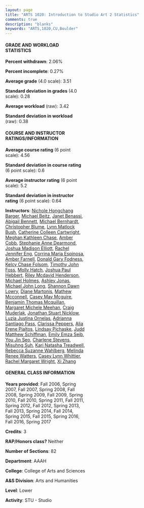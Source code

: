 ```yaml
---
layout: page
title: "ARTS 1020: Introduction to Studio Art 2 Statistics"
comments: true
description: "blanks"
keywords: "ARTS,1020,CU,Boulder"
---
```

<head>
<script src="https://ajax.googleapis.com/ajax/libs/jquery/2.1.3/jquery.min.js"></script>
<script src="https://dl.dropboxusercontent.com/s/pc42nxpaw1ea4o9/highcharts.js?dl=0"></script>
<!-- <script src="../assets/js/highcharts.js"></script> -->
<style type="text/css">@font-face {
	font-family: "Bebas Neue";
	src: url(https://www.filehosting.org/file/details/544349/BebasNeue Regular.otf) format("opentype");
	}
	h1.Bebas { 
		font-family: "Bebas Neue", Verdana, Tahoma;
	}
</style>
</head>
<body>
	<div id="container" style="float: right; width: 45%; height: 88%; margin-left: 2.5%; margin-right: 2.5%;"></div>
	<script language="JavaScript">
		$(document).ready(function() {
		var chart = {type: 'column'};
		var title = {text: 'Grade Distribution'};
		var xAxis = {categories: ['A','B','C','D','F'],crosshair: true};
		var yAxis = {min: 0,title: {text: 'Percentage'}};
		var tooltip = {headerFormat: '<center><b><span style="font-size:20px">{point.key}</span></b></center>',
		               pointFormat: '<td style="padding:0"><b>{point.y:.1f}%</b></td>',
		               footerFormat: '</table>',shared: true,useHTML: true};
		var plotOptions = {column: {pointPadding: 0.0,borderWidth: 0}};  
		var credits = {enabled: false};var series= [{name: 'Percent',data: [67.78,24.33,5.66,1.13,1.1,]}];
		var json = {};
		json.chart = chart;
		json.title = title;
		json.tooltip = tooltip;
		json.xAxis = xAxis;
		json.yAxis = yAxis;  
		json.series = series;
		json.plotOptions = plotOptions;  
		json.credits = credits;
		$('#container').highcharts(json);
	});
	</script>
</body>
			   
#### GRADE AND WORKLOAD STATISTICS

**Percent withdrawn**: 2.06%

**Percent incomplete**: 0.27%

**Average grade** (4.0 scale): 3.51

**Standard deviation in grades** (4.0 scale): 0.28

**Average workload** (raw): 3.42

**Standard deviation in workload** (raw): 0.38

#### COURSE AND INSTRUCTOR RATINGS/INFORMATION

**Average course rating** (6 point scale): 4.56

**Standard deviation in course rating** (6 point scale): 0.6

**Average instructor rating** (6 point scale): 5.2

**Standard deviation in instructor rating** (6 point scale): 0.64

**Instructors**: <a href='../../instructors/Nichole_Hongchang_Barger'>Nichole Hongchang Barger</a>, <a href='../../instructors/Michael_Beitz'>Michael Beitz</a>, <a href='../../instructors/Janet_Benassi'>Janet Benassi</a>, <a href='../../instructors/Abigail_Bennett'>Abigail Bennett</a>, <a href='../../instructors/Michael_Bernhardt'>Michael Bernhardt</a>, <a href='../../instructors/Christopher_Blume'>Christopher Blume</a>, <a href='../../instructors/Lynn_Matlock_Bush'>Lynn Matlock Bush</a>, <a href='../../instructors/Catherine_Colleen_Cartwright'>Catherine Colleen Cartwright</a>, <a href='../../instructors/Meghan_Kathleen_Chase'>Meghan Kathleen Chase</a>, <a href='../../instructors/Amber_Cobb'>Amber Cobb</a>, <a href='../../instructors/Stephanie_Anne_Dearmond'>Stephanie Anne Dearmond</a>, <a href='../../instructors/Joshua_Madison_Elliott'>Joshua Madison Elliott</a>, <a href='../../instructors/Rachel_Jennifer_Eng'>Rachel Jennifer Eng</a>, <a href='../../instructors/Corrina_Maria_Espinosa'>Corrina Maria Espinosa</a>, <a href='../../instructors/Amber_Farnell'>Amber Farnell</a>, <a href='../../instructors/Donald_Gary_Fodness'>Donald Gary Fodness</a>, <a href='../../instructors/Kelcy_Chase_Folsom'>Kelcy Chase Folsom</a>, <a href='../../instructors/Timothy_John_Foss'>Timothy John Foss</a>, <a href='../../instructors/Molly_Hatch'>Molly Hatch</a>, <a href='../../instructors/Joshua_Paul_Hebbert'>Joshua Paul Hebbert</a>, <a href='../../instructors/Riley_Mcdavid_Henderson'>Riley Mcdavid Henderson</a>, <a href='../../instructors/Michael_Holmes'>Michael Holmes</a>, <a href='../../instructors/Ashley_Jonas'>Ashley Jonas</a>, <a href='../../instructors/Michael_John_Long'>Michael John Long</a>, <a href='../../instructors/Shannon_Dawn_Lowry'>Shannon Dawn Lowry</a>, <a href='../../instructors/Diane_Martonis'>Diane Martonis</a>, <a href='../../instructors/Mathew_Mcconnell'>Mathew Mcconnell</a>, <a href='../../instructors/Casey_May_Mcguire'>Casey May Mcguire</a>, <a href='../../instructors/Benjamin_Thomas_Mcquillan'>Benjamin Thomas Mcquillan</a>, <a href='../../instructors/Margaret_Michele_Meehan'>Margaret Michele Meehan</a>, <a href='../../instructors/Craig_Muderlak'>Craig Muderlak</a>, <a href='../../instructors/Jonathan_Stuart_Nicklow'>Jonathan Stuart Nicklow</a>, <a href='../../instructors/Luzia_Justina_Ornelas'>Luzia Justina Ornelas</a>, <a href='../../instructors/Adrianna_Santiago_Pass'>Adrianna Santiago Pass</a>, <a href='../../instructors/Clarissa_Peppers'>Clarissa Peppers</a>, <a href='../../instructors/Alia_Erene_Pialtos'>Alia Erene Pialtos</a>, <a href='../../instructors/Lindsay_Pichaske'>Lindsay Pichaske</a>, <a href='../../instructors/Judd_Matthew_Schiffman'>Judd Matthew Schiffman</a>, <a href='../../instructors/Emily_Emza_Seib'>Emily Emza Seib</a>, <a href='../../instructors/You_Jin_Seo'>You Jin Seo</a>, <a href='../../instructors/Charlene_Stevens'>Charlene Stevens</a>, <a href='../../instructors/Misuhng_Suh'>Misuhng Suh</a>, <a href='../../instructors/Kari_Natasha_Treadwell'>Kari Natasha Treadwell</a>, <a href='../../instructors/Rebecca_Suzanne_Wahlberg'>Rebecca Suzanne Wahlberg</a>, <a href='../../instructors/Melinda_Renee_Watters'>Melinda Renee Watters</a>, <a href='../../instructors/Casey_Lynn_Whittier'>Casey Lynn Whittier</a>, <a href='../../instructors/Rachel_Margaret_Wright'>Rachel Margaret Wright</a>, <a href='../../instructors/Xi_Zhang'>Xi Zhang</a>

#### GENERAL CLASS INFORMATION

**Years provided**: Fall 2006, Spring 2007, Fall 2007, Spring 2008, Fall 2008, Spring 2009, Fall 2009, Spring 2010, Fall 2010, Spring 2011, Fall 2011, Spring 2012, Fall 2012, Spring 2013, Fall 2013, Spring 2014, Fall 2014, Spring 2015, Fall 2015, Spring 2016, Fall 2016, Spring 2017

**Credits**: 3

**RAP/Honors class?** Neither

**Number of Sections**: 82

**Department**: AAAH

**College**: College of Arts and Sciences

**A&S Division**: Arts and Humanities

**Level**: Lower

**Activity**: STU - Studio
